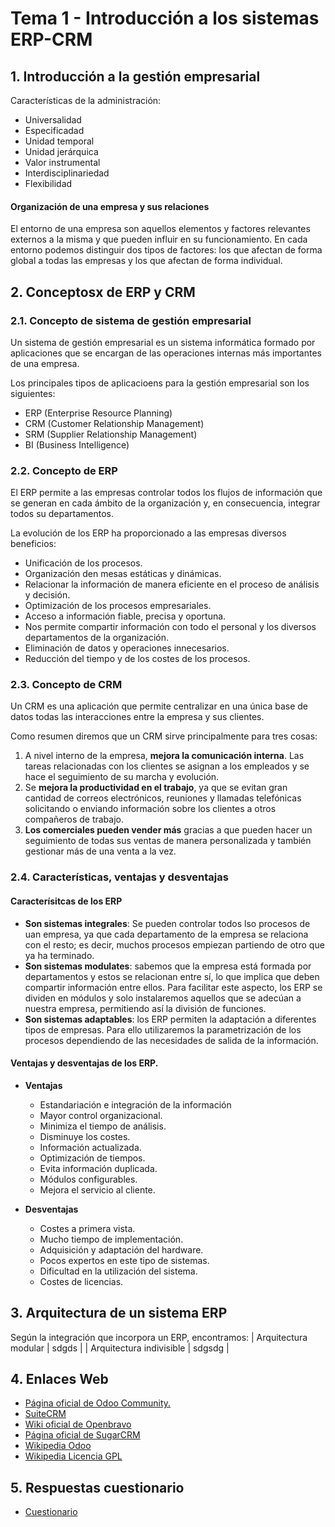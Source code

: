 # Tema 1 - Introducción a los sistemas ERP-CRM
## 1. Introducción a la gestión empresarial
Características de la administración:
- Universalidad
- Especificadad
- Unidad temporal
- Unidad jerárquica
- Valor instrumental
- Interdisciplinariedad
- Flexibilidad

#### Organización de una empresa y sus relaciones
El entorno de una empresa son aquellos elementos y factores relevantes externos a la misma y que pueden influir en su funcionamiento. En cada entorno podemos distinguir dos tipos de factores: los que afectan de forma global a todas las empresas y los que afectan de forma individual.

## 2. Conceptosx de ERP y CRM
### 2.1. Concepto de sistema de gestión empresarial
Un sistema de gestión empresarial es un sistema informática formado por aplicaciones que se encargan de las operaciones internas más importantes de una empresa.

Los principales tipos de aplicacioens para la gestión empresarial son los siguientes:
- ERP (Enterprise Resource Planning)
- CRM (Customer Relationship Management)
- SRM (Supplier Relationship Management)
- BI (Business Intelligence)

### 2.2. Concepto de ERP
El ERP permite a las empresas controlar todos los flujos de información que se generan en cada ámbito de la organización y, en consecuencia, integrar todos su departamentos.

La evolución de los ERP ha proporcionado a las empresas diversos beneficios:
- Unificación de los procesos.
- Organización den mesas estáticas y dinámicas.
- Relacionar la información de manera eficiente en el proceso de análisis y decisión.
- Optimización de los procesos empresariales.
- Acceso a información fiable, precisa y oportuna.
- Nos permite compartir información con todo el personal y los diversos departamentos de la organización.
- Eliminación de datos y operaciones innecesarios.
- Reducción del tiempo y de los costes de los procesos.

### 2.3. Concepto de CRM
Un CRM es una aplicación que permite centralizar en una única base de datos todas las interacciones entre la empresa y sus clientes.

Como resumen diremos que un CRM sirve principalmente para tres cosas:
1. A nivel interno de la empresa, **mejora la comunicación interna**. Las tareas relacionadas con los clientes se asignan a los empleados y se hace el seguimiento de su marcha y evolución.
2. Se **mejora la productividad en el trabajo**, ya que se evitan gran cantidad de correos electrónicos, reuniones y llamadas telefónicas solicitando o enviando información sobre los clientes a otros compañeros de trabajo.
3. **Los comerciales pueden vender más** gracias a que pueden hacer un seguimiento de todas sus ventas de manera personalizada y también gestionar más de una venta a la vez.

### 2.4. Características, ventajas y desventajas

#### Caracterísitcas de los ERP
- **Son sistemas integrales**: Se pueden controlar todos lso procesos de uan empresa, ya que cada departamento de la empresa se relaciona con el resto; es decir, muchos procesos empiezan partiendo de otro que ya ha terminado.
-  **Son sistemas modulates**: sabemos que la empresa está formada por departamentos y estos se relacionan entre sí, lo que implica que deben compartir información entre ellos. Para facilitar este aspecto, los ERP se dividen en módulos y solo instalaremos aquellos que se adecúan a nuestra empresa, permitiendo así la división de funciones.
- **Son sistemas adaptables**: los ERP permiten la adaptación a diferentes tipos de empresas. Para ello utilizaremos la parametrización de los procesos dependiendo de las necesidades de salida de la información.

#### Ventajas y desventajas de los ERP.

- **Ventajas**
    - Estandariación e integración de la información
    - Mayor control organizacional.
    - Minimiza el tiempo de análisis.
    - Disminuye los costes.
    - Información actualizada.
    - Optimización de tiempos.
    - Evita información duplicada.
    - Módulos configurables.
    - Mejora el servicio al cliente.

- **Desventajas**
    - Costes a primera vista.
    - Mucho tiempo de implementación.
    - Adquisición y adaptación del hardware.
    - Pocos expertos en este tipo de sistemas.
    - Dificultad en la utilización del sistema.
    - Costes de licencias.

## 3. Arquitectura de un sistema ERP
Según la integración que incorpora un ERP, encontramos:
| Arquitectura modular | sdgds |
| Arquitectura indivisible | sdgsdg |


## 4. Enlaces Web

- [Página oficial de Odoo Community.](https://www.odoo.com/es_ES/page/community)
- [SuiteCRM](https://www.pipedrive.com/es-es)
- [Wiki oficial de Openbravo](http://wiki.openbravo.com/wiki/Welcome_to_Openbravo)
- [Página oficial de SugarCRM](https://www.sugarcrm.com/es/)
- [Wikipedia Odoo](https://es.wikipedia.org/wiki/Odoo)
- [Wikipedia Licencia GPL](https://es.wikipedia.org/wiki/GNU_Lesser_General_Public_License)

## 5. Respuestas cuestionario

- [Cuestionario](./CUESTIONARIO.md)